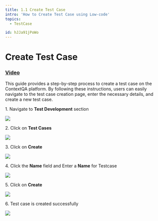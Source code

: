 ```yaml
---
title: 1.1 Create Test Case
intro: 'How to Create Test Case using Low-code'
topics:
  - TestCase

id: hJJa91jPoWo
---
```





# Create Test Case

### [__Video__](https://youtu.be/hJJa91jPoWo)


This guide provides a step-by-step process to create a test case on the ContextQA platform. By following these instructions, users can easily navigate to the test case creation page, enter the necessary details, and create a new test case.

1\. Navigate to **Test Development** section

![](https://ajeuwbhvhr.cloudimg.io/colony-recorder.s3.amazonaws.com/files/2024-03-05/86a0ffb1-ee68-4274-b7f9-ee7f1bb62836/ascreenshot.jpeg?tl_px=0,0&br_px=1075,600&force_format=png&wat_scale=95&wat=1&wat_opacity=0.7&wat_gravity=northwest&wat_url=https://colony-recorder.s3.us-west-1.amazonaws.com/images/watermarks/FB923C_standard.png&wat_pad=1,215)


2\. Click on **Test Cases**

![](https://ajeuwbhvhr.cloudimg.io/colony-recorder.s3.amazonaws.com/files/2024-03-05/002a9a77-49dc-431d-b91b-1dbb39bdc92c/ascreenshot.jpeg?tl_px=0,0&br_px=1075,600&force_format=png&wat_scale=95&wat=1&wat_opacity=0.7&wat_gravity=northwest&wat_url=https://colony-recorder.s3.us-west-1.amazonaws.com/images/watermarks/FB923C_standard.png&wat_pad=171,127)


3\. Click on **Create**

![](https://ajeuwbhvhr.cloudimg.io/colony-recorder.s3.amazonaws.com/files/2024-03-05/f25a07a5-f6ca-4d72-8945-c11aeb200a2f/ascreenshot.jpeg?tl_px=844,0&br_px=1920,600&force_format=png&wat_scale=95&wat=1&wat_opacity=0.7&wat_gravity=northwest&wat_url=https://colony-recorder.s3.us-west-1.amazonaws.com/images/watermarks/FB923C_standard.png&wat_pad=945,13)


4\. Click the **Name** field and Enter a **Name** for Testcase

![](https://ajeuwbhvhr.cloudimg.io/colony-recorder.s3.amazonaws.com/files/2024-03-05/97075de7-ae71-4a2f-ad12-7783a3aca025/ascreenshot.jpeg?tl_px=257,0&br_px=1332,600&force_format=png&wat_scale=95&wat=1&wat_opacity=0.7&wat_gravity=northwest&wat_url=https://colony-recorder.s3.us-west-1.amazonaws.com/images/watermarks/FB923C_standard.png&wat_pad=502,107)


5\. Click on **Create**

![](https://ajeuwbhvhr.cloudimg.io/colony-recorder.s3.amazonaws.com/files/2024-03-05/79e23195-6212-4f77-9e87-6d5d4933a697/ascreenshot.jpeg?tl_px=818,0&br_px=1893,600&force_format=png&wat_scale=95&wat=1&wat_opacity=0.7&wat_gravity=northwest&wat_url=https://colony-recorder.s3.us-west-1.amazonaws.com/images/watermarks/FB923C_standard.png&wat_pad=502,13)


6\. Test case is created successfully

![](https://ajeuwbhvhr.cloudimg.io/colony-recorder.s3.amazonaws.com/files/2024-03-05/d40bc302-2d9e-46b5-84d3-65c3802017f9/user_cropped_screenshot.jpeg?tl_px=0,0&br_px=1075,600&force_format=png&wat_scale=95&wat=1&wat_opacity=0.7&wat_gravity=northwest&wat_url=https://colony-recorder.s3.us-west-1.amazonaws.com/images/watermarks/FB923C_standard.png&wat_pad=225,17)



